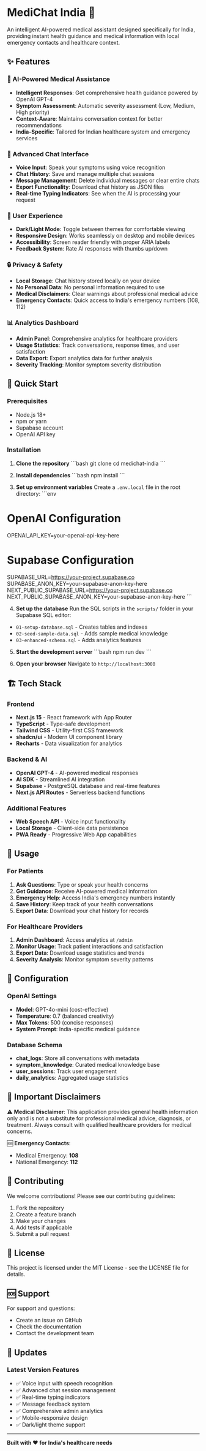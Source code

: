 # MediChat India 🏥

An intelligent AI-powered medical assistant designed specifically for India, providing instant health guidance and medical information with local emergency contacts and healthcare context.

## ✨ Features

### 🤖 AI-Powered Medical Assistance
- **Intelligent Responses**: Get comprehensive health guidance powered by OpenAI GPT-4
- **Symptom Assessment**: Automatic severity assessment (Low, Medium, High priority)
- **Context-Aware**: Maintains conversation context for better recommendations
- **India-Specific**: Tailored for Indian healthcare system and emergency services

### 💬 Advanced Chat Interface
- **Voice Input**: Speak your symptoms using voice recognition
- **Chat History**: Save and manage multiple chat sessions
- **Message Management**: Delete individual messages or clear entire chats
- **Export Functionality**: Download chat history as JSON files
- **Real-time Typing Indicators**: See when the AI is processing your request

### 🎨 User Experience
- **Dark/Light Mode**: Toggle between themes for comfortable viewing
- **Responsive Design**: Works seamlessly on desktop and mobile devices
- **Accessibility**: Screen reader friendly with proper ARIA labels
- **Feedback System**: Rate AI responses with thumbs up/down

### 🔒 Privacy & Safety
- **Local Storage**: Chat history stored locally on your device
- **No Personal Data**: No personal information required to use
- **Medical Disclaimers**: Clear warnings about professional medical advice
- **Emergency Contacts**: Quick access to India's emergency numbers (108, 112)

### 📊 Analytics Dashboard
- **Admin Panel**: Comprehensive analytics for healthcare providers
- **Usage Statistics**: Track conversations, response times, and user satisfaction
- **Data Export**: Export analytics data for further analysis
- **Severity Tracking**: Monitor symptom severity distribution

## 🚀 Quick Start

### Prerequisites
- Node.js 18+ 
- npm or yarn
- Supabase account
- OpenAI API key

### Installation

1. **Clone the repository**
\`\`\`bash
git clone <repository-url>
cd medichat-india
\`\`\`

2. **Install dependencies**
\`\`\`bash
npm install
\`\`\`

3. **Set up environment variables**
Create a `.env.local` file in the root directory:
\`\`\`env
# OpenAI Configuration
OPENAI_API_KEY=your-openai-api-key-here

# Supabase Configuration
SUPABASE_URL=https://your-project.supabase.co
SUPABASE_ANON_KEY=your-supabase-anon-key-here
NEXT_PUBLIC_SUPABASE_URL=https://your-project.supabase.co
NEXT_PUBLIC_SUPABASE_ANON_KEY=your-supabase-anon-key-here
\`\`\`

4. **Set up the database**
Run the SQL scripts in the `scripts/` folder in your Supabase SQL editor:
- `01-setup-database.sql` - Creates tables and indexes
- `02-seed-sample-data.sql` - Adds sample medical knowledge
- `03-enhanced-schema.sql` - Adds analytics features

5. **Start the development server**
\`\`\`bash
npm run dev
\`\`\`

6. **Open your browser**
Navigate to `http://localhost:3000`

## 🏗️ Tech Stack

### Frontend
- **Next.js 15** - React framework with App Router
- **TypeScript** - Type-safe development
- **Tailwind CSS** - Utility-first CSS framework
- **shadcn/ui** - Modern UI component library
- **Recharts** - Data visualization for analytics

### Backend & AI
- **OpenAI GPT-4** - AI-powered medical responses
- **AI SDK** - Streamlined AI integration
- **Supabase** - PostgreSQL database and real-time features
- **Next.js API Routes** - Serverless backend functions

### Additional Features
- **Web Speech API** - Voice input functionality
- **Local Storage** - Client-side data persistence
- **PWA Ready** - Progressive Web App capabilities

## 📱 Usage

### For Patients
1. **Ask Questions**: Type or speak your health concerns
2. **Get Guidance**: Receive AI-powered medical information
3. **Emergency Help**: Access India's emergency numbers instantly
4. **Save History**: Keep track of your health conversations
5. **Export Data**: Download your chat history for records

### For Healthcare Providers
1. **Admin Dashboard**: Access analytics at `/admin`
2. **Monitor Usage**: Track patient interactions and satisfaction
3. **Export Data**: Download usage statistics and trends
4. **Severity Analysis**: Monitor symptom severity patterns

## 🔧 Configuration

### OpenAI Settings
- **Model**: GPT-4o-mini (cost-effective)
- **Temperature**: 0.7 (balanced creativity)
- **Max Tokens**: 500 (concise responses)
- **System Prompt**: India-specific medical guidance

### Database Schema
- **chat_logs**: Store all conversations with metadata
- **symptom_knowledge**: Curated medical knowledge base
- **user_sessions**: Track user engagement
- **daily_analytics**: Aggregated usage statistics

## 🚨 Important Disclaimers

⚠️ **Medical Disclaimer**: This application provides general health information only and is not a substitute for professional medical advice, diagnosis, or treatment. Always consult with qualified healthcare providers for medical concerns.

🆘 **Emergency Contacts**: 
- Medical Emergency: **108**
- National Emergency: **112**

## 🤝 Contributing

We welcome contributions! Please see our contributing guidelines:

1. Fork the repository
2. Create a feature branch
3. Make your changes
4. Add tests if applicable
5. Submit a pull request

## 📄 License

This project is licensed under the MIT License - see the LICENSE file for details.

## 🆘 Support

For support and questions:
- Create an issue on GitHub
- Check the documentation
- Contact the development team

## 🔄 Updates

### Latest Version Features
- ✅ Voice input with speech recognition
- ✅ Advanced chat session management
- ✅ Real-time typing indicators
- ✅ Message feedback system
- ✅ Comprehensive admin analytics
- ✅ Mobile-responsive design
- ✅ Dark/light theme support

---

**Built with ❤️ for India's healthcare needs**

